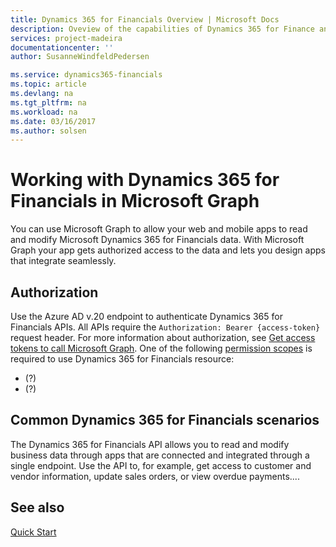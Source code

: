 ```yaml
---
title: Dynamics 365 for Financials Overview | Microsoft Docs
description: Oveview of the capabilities of Dynamics 365 for Finance and Operations Graph API.
services: project-madeira
documentationcenter: ''
author: SusanneWindfeldPedersen

ms.service: dynamics365-financials
ms.topic: article
ms.devlang: na
ms.tgt_pltfrm: na
ms.workload: na
ms.date: 03/16/2017
ms.author: solsen
---
```


# Working with Dynamics 365 for Financials in Microsoft Graph
You can use Microsoft Graph to allow your web and mobile apps to read and modify Microsoft Dynamics 365 for Financials data. With Microsoft Graph your app gets authorized access to the data and lets you design apps that integrate seamlessly.


## Authorization
Use the Azure AD v.20 endpoint to authenticate Dynamics 365 for Financials APIs. All APIs require the `Authorization: Bearer {access-token}` request header. For more information about authorization, see [Get access tokens to call Microsoft Graph](https://developer.microsoft.com/en-us/graph/docs/concepts/auth_overview).
One of the following [permission scopes](https://developer.microsoft.com/en-us/graph/docs/authorization/permission_scopes) is required to use Dynamics 365 for Financials resource:
- (?)
- (?)


## Common Dynamics 365 for Financials scenarios
The Dynamics 365 for Financials API allows you to read and modify business data through apps that are connected and integrated through a single endpoint. Use the API to, for example, get access to customer and vendor information, update sales orders, or view overdue payments....



## See also
[Quick Start](https://developer.microsoft.com/en-us/graph/quick-start)
